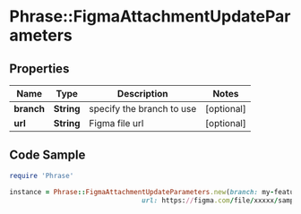 # Phrase::FigmaAttachmentUpdateParameters

## Properties

Name | Type | Description | Notes
------------ | ------------- | ------------- | -------------
**branch** | **String** | specify the branch to use | [optional] 
**url** | **String** | Figma file url | [optional] 

## Code Sample

```ruby
require 'Phrase'

instance = Phrase::FigmaAttachmentUpdateParameters.new(branch: my-feature-branch,
                                 url: https://figma.com/file/xxxxx/sample)
```


